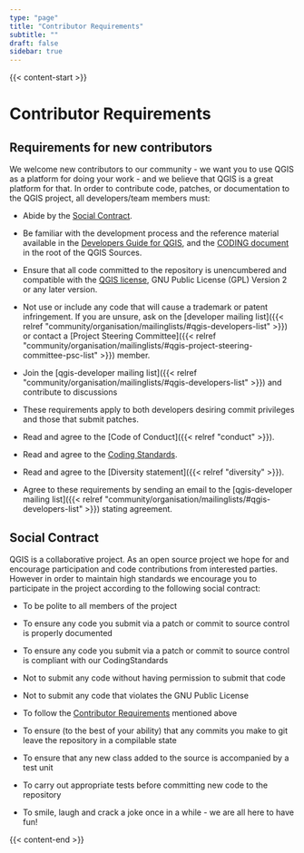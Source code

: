 ```yaml
---
type: "page"
title: "Contributor Requirements"
subtitle: ""
draft: false
sidebar: true
---
```


{{< content-start  >}}

# Contributor Requirements

## Requirements for new contributors

We welcome new contributors to our community - we want you to use QGIS as a platform for doing your work - and we believe that QGIS is a great platform for that. In order to contribute code, patches, or documentation to the QGIS project, all developers/team members must:

- Abide by the [Social Contract](#social-contract).

- Be familiar with the development process and the reference material available in the [Developers Guide for QGIS](https://docs.qgis.org/testing/en/docs/developers_guide/index.html), and the [CODING document](https://github.com/qgis/QGIS/blob/master/CONTRIBUTING.md) in the root of the QGIS Sources.

- Ensure that all code committed to the repository is unencumbered and compatible with the [QGIS license](https://github.com/qgis/QGIS/blob/master/COPYING), GNU Public License (GPL) Version 2 or any later version.

- Not use or include any code that will cause a trademark or patent infringement. If you are unsure, ask on the [developer mailing list]({{< relref "community/organisation/mailinglists/#qgis-developers-list" >}}) or contact a [Project Steering Committee]({{< relref "community/organisation/mailinglists/#qgis-project-steering-committee-psc-list" >}}) member.

- Join the [qgis-developer mailing list]({{< relref "community/organisation/mailinglists/#qgis-developers-list" >}}) and contribute to discussions

- These requirements apply to both developers desiring commit privileges and those that submit patches.

- Read and agree to the [Code of Conduct]({{< relref "conduct" >}}).

- Read and agree to the [Coding Standards](https://docs.qgis.org/testing/en/docs/developers_guide/codingstandards.html).

- Read and agree to the [Diversity statement]({{< relref "diversity" >}}).

- Agree to these requirements by sending an email to the [qgis-developer mailing list]({{< relref "community/organisation/mailinglists/#qgis-developers-list" >}}) stating agreement.

## Social Contract

QGIS is a collaborative project. As an open source project we hope for and encourage participation and code contributions from interested parties. However in order to maintain high standards we encourage you to participate in the project according to the following social contract:

- To be polite to all members of the project

- To ensure any code you submit via a patch or commit to source control is properly documented

- To ensure any code you submit via a patch or commit to source control is compliant with our CodingStandards

- Not to submit any code without having permission to submit that code

- Not to submit any code that violates the GNU Public License

- To follow the [Contributor Requirements](#contributor-requirements) mentioned above

- To ensure (to the best of your ability) that any commits you make to git leave the repository in a compilable state

- To ensure that any new class added to the source is accompanied by a test unit

- To carry out appropriate tests before committing new code to the repository

- To smile, laugh and crack a joke once in a while - we are all here to have fun!


{{< content-end >}}
